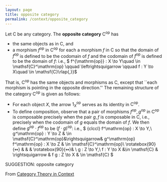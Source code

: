 ```yaml
---
layout: page
title: opposite category
permalink: /context/opposite_category
---
```

 Let $\mathsf{C}$ be any category. The **opposite category** $\mathsf{C}^\mathrm{op}$ has

-  the same objects as in $\mathsf{C}$, and
-  a morphism $f^\mathrm{op}$ in $\mathsf{C}^\mathrm{op}$ for each a morphism $f$ in $\mathsf{C}$ so that the domain of $f^\mathrm{op}$ is defined to be the codomain of $f$ and the codomain of $f^\mathrm{op}$ is defined to be the domain of $f$: i.e.,
$ f^{\mathrm{op}} : X \to Y\quad \in \mathsf{C}^\mathrm{op} \qquad \leftrightsquigarrow \qquad f : Y \to X\quad \in \mathsf{C}\rlap{,}}$

That is, $\mathsf{C}^\mathrm{op}$ has the same objects and morphisms as $\mathsf{C}$, except that ``each morphism is pointing in the opposite direction.'' The remaining structure of the category $\mathsf{C}^\mathrm{op}$ is given as follows:

-  For each object $X$, the arrow $1_X^\mathrm{op}$ serves as its identity in $\mathsf{C}^\mathrm{op}$.
-  To define composition, observe that a pair of morphisms $f^\mathrm{op},g^\mathrm{op}$ in $\mathsf{C}^\mathrm{op}$ is composable precisely when the pair $g,f$ is composable in $\mathsf{C}$, i.e., precisely when the codomain of $g$ equals the domain of $f$. We then define $g^\mathrm{op} \cdot  f^\mathrm{op}$ to be $(f\cdot g)^\mathrm{op}$: i.e.,
$ {clccl}
 f^\mathrm{op} : X \to Y,\ g^\mathrm{op} : Y \to Z & \in \mathsf{C}^\mathrm{op}&\rightsquigarrow& g^\mathrm{op} f^\mathrm{op} : X \to Z & \in \mathsf{C}^\mathrm{op}\\ \rotatebox{90}{$\leftrightsquigarrow$} & & & \rotatebox{90}{$\leftrightsquigarrow$}& \\ g : Z \to Y,\ f : Y \to X  &\in \mathsf{C} & \rightsquigarrow &  f g : Z \to X &  \in \mathsf{C}
 $



SUGGESTION: opposite category

From [Category Theory in Context](https://mathgloss.github.io/MathGloss/context.html)